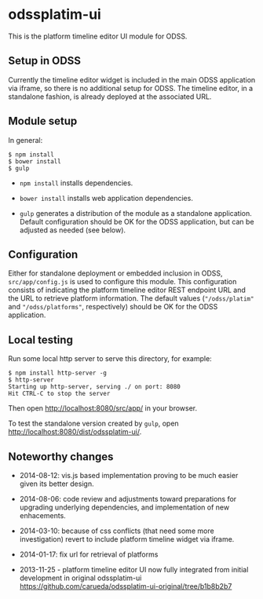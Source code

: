 odssplatim-ui
=============

This is the platform timeline editor UI module for ODSS.

## Setup in ODSS ##

Currently the timeline editor widget is included in the main ODSS application
via iframe, so there is no additional setup for ODSS. The timeline editor,
in a standalone fashion, is already deployed at the associated URL.


## Module setup ##

In general:

```shell
$ npm install
$ bower install
$ gulp
```

- `npm install` installs dependencies.

- `bower install` installs web application dependencies.

- `gulp` generates a distribution of the module as a standalone application.
Default configuration should be OK for the ODSS application, but can be adjusted
as needed (see below).

## Configuration ##

Either for standalone deployment or embedded inclusion in ODSS, `src/app/config.js`
is used to configure this module. This configuration consists of indicating the
platform timeline editor REST endpoint URL and the URL to retrieve platform information.
The default values (`"/odss/platim"` and `"/odss/platforms"`, respectively)
should be OK for the ODSS application.


## Local testing ##

Run some local http server to serve this directory, for example:
```shell
$ npm install http-server -g
$ http-server
Starting up http-server, serving ./ on port: 8080
Hit CTRL-C to stop the server
```
Then open [http://localhost:8080/src/app/](http://localhost:8080/src/app/) in your browser.

To test the standalone version created by `gulp`,
open [http://localhost:8080/dist/odssplatim-ui/](http://localhost:8080/dist/odssplatim-ui/).


## Noteworthy changes ##

- 2014-08-12: vis.js based implementation proving to be much easier given its better design.

- 2014-08-06: code review and adjustments toward preparations for upgrading
underlying dependencies, and implementation of new enhacements.

- 2014-03-10: because of css conflicts (that need some more investigation) revert to include
platform timeline widget via iframe.

- 2014-01-17: fix url for retrieval of platforms

- 2013-11-25 - platform timeline editor UI now fully integrated from initial development
  in original odssplatim-ui https://github.com/carueda/odssplatim-ui-original/tree/b1b8b2b7

